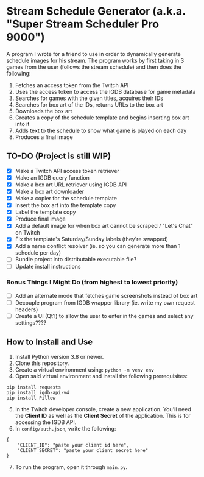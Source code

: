 # Stream Schedule Generator (a.k.a. "Super Stream Scheduler Pro 9000")
A program I wrote for a friend to use in order to dynamically generate schedule images for his stream.
The program works by first taking in 3 games from the user (follows the stream schedule) and then does the following:
1. Fetches an access token from the Twitch API
2. Uses the access token to access the IGDB database for game metadata
3. Searches for games with the given titles, acquires their IDs
4. Searches for box art of the IDs, returns URLs to the box art
5. Downloads the box art
6. Creates a copy of the schedule template and begins inserting box art into it
7. Adds text to the schedule to show what game is played on each day
8. Produces a final image

## TO-DO (Project is still WIP)
- [x] Make a Twitch API access token retriever
- [x] Make an IGDB query function
- [x] Make a box art URL retriever using IGDB API
- [x] Make a box art downloader
- [x] Make a copier for the schedule template
- [x] Insert the box art into the template copy
- [x] Label the template copy
- [x] Produce final image
- [x] Add a default image for when box art cannot be scraped / "Let's Chat" on Twitch
- [x] Fix the template's Saturday/Sunday labels (they're swapped)
- [x] Add a name conflict resolver (ie. so you can generate more than 1 schedule per day)
- [ ] Bundle project into distributable executable file?
- [ ] Update install instructions
### Bonus Things I Might Do (from highest to lowest priority)
- [ ] Add an alternate mode that fetches game screenshots instead of box art
- [ ] Decouple program from IGDB wrapper library (ie. write my own request headers)
- [ ] Create a UI (Qt?) to allow the user to enter in the games and select any settings????

## How to Install and Use
1. Install Python version 3.8 or newer.
2. Clone this repository.
3. Create a virtual environment using: `python -m venv env`
4. Open said virtual environment and install the following prerequisites:
```
pip install requests
pip install igdb-api-v4
pip install Pillow
```
5. In the Twitch developer console, create a new application. You'll need the **Client ID** as well as the **Client Secret** of the application. This is for accessing the IGDB API.
6. In `config/auth.json`, write the following:
```
{
    "CLIENT_ID": "paste your client id here",
    "CLIENT_SECRET": "paste your client secret here"
}
```
7. To run the program, open it through `main.py`.